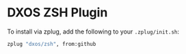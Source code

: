 # DXOS ZSH Plugin

To install via zplug, add the following to your `.zplug/init.sh`:

```zsh
zplug "dxos/zsh", from:github
```
